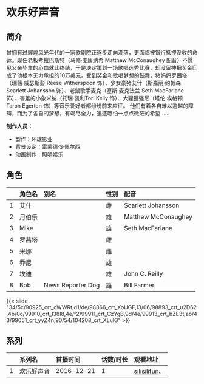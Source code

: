 # 欢乐好声音


## 简介

曾拥有过辉煌风光年代的一家歌剧院正逐步走向没落，更面临被银行抵押没收的命运。现任老板考拉巴斯特（马修·麦康纳希 Matthew McConaughey 配音）不愿见父亲毕生的心血就此终结，于是决定策划一场歌唱选秀比赛，却没留神把奖金印成了他根本无力承担的10万美元。受到奖金和歌唱梦想的鼓舞，猪妈妈罗茜塔（瑞茜·威瑟斯彭 Reese Witherspoon 饰）、少女豪猪艾什（斯嘉丽·约翰森 Scarlett Johansson 饰）、老鼠歌手麦克（塞斯·麦克法兰 Seth MacFarlane 饰）、害羞的小象米纳（托瑞·凯利Tori Kelly 饰）、大猩猩强尼（塔伦·埃格顿 Taron Egerton 饰）等音乐爱好者都纷纷前来应征。
他们有着各自难以逾越的障碍，而为了各自的梦想，有竭尽全力，追逐哪怕一点点微茫的希望……

**制作人员：**
- 製作：环球影业
- 背景设定：雷蒙德·S·佩尔西
- 动画制作：照明娱乐

## 角色

|     |   角色名   |   别名  | 性别 |  配音  |
|:--- |:------  |:----      |:---  |:--   |
| 1 | 艾什 |  | 雌 | Scarlett Johansson |
| 2 | 月伯乐 |  | 雄 | Matthew McConaughey |
| 3 | Mike |  | 雄 | Seth MacFarlane |
| 4 | 罗茜塔 |  | 雌 |  |
| 5 | 米娜 |  | 雌 |  |
| 6 | 乔尼 |  | 雄 |  |
| 7 | 埃迪 |  | 雄 | John C. Reilly |
| 8 | Bob | News Reporter Dog | 雄 | Bill Farmer |

{{< slide "34/5c/90925_crt_oWWRt,d1/de/98866_crt_XoUGF,13/06/98893_crt_u2D62,4b/0c/99910_crt_l38l8,4e/f2/99911_crt_CzYgB,9d/4e/99913_crt_bZE3t,ab/43/99051_crt_yyZ4n,90/54/104208_crt_XLulG" >}}

## 系列

|     |   系列名   |   首播时间  | 话数/时长  | 观看地址 |
|:---  |:------    |:----      |:---       |:---  |
| 1 | 欢乐好声音 | 2016-12-21 | 1 | [silisilifun](https://www.silisilifun.com/vodsearch/?wd=欢乐好声音)、  |



